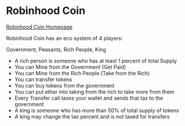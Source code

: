 # Robinhood Coin

[Robinhood Coin Homepage](http://robinhoodcoin.net)

Robinhood Coin has an eco system of 4 players:

Government, Peasants, Rich People, King

* A rich person is someone who has at least 1 percent of total Supply
* You can Mine from the Government (Get Paid)
* You can Mine from the Rich People (Take from the Rich)
* You can transfer tokens
* You can buy tokens from the government
* You can put ether into taking from the rich to take more from them
* Every Transfer call taxes your wallet and sends that tax to the government
* A king is someone who has more than 50% of total supply of tokens
* A king may change the tax percent and is not taxed for transfers
